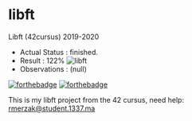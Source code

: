 # libft
Libft (42cursus) 2019-2020

- Actual Status : finished.
- Result        : 122%
![libft](https://user-images.githubusercontent.com/91399163/143070970-edb382d4-a0fd-4e49-9908-8122273cbe61.png)
- Observations : (null)

[![forthebadge](https://forthebadge.com/images/badges/made-with-c.svg)](https://forthebadge.com)
[![forthebadge](https://forthebadge.com/images/badges/built-with-love.svg)](https://forthebadge.com)

This is my libft project from the 42 cursus,
need help:
rmerzak@student.1337.ma

